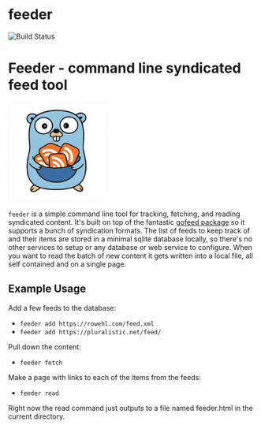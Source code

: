 # feeder

![Build Status](https://github.com/mikerowehl/feeder/actions/workflows/go.yml/badge.svg?branch=main)

# Feeder - command line syndicated feed tool

<img src="gopher_bowl.png" width="200" alt="Go Gopher with a bowl of RSS feed icons">

`feeder` is a simple command line tool for tracking, fetching, and reading syndicated content.
It's built on top of the fantastic [gofeed package](https://github.com/mmcdole/gofeed) so it supports
a bunch of syndication formats. The list of feeds to keep track of and their items are stored in a
minimal sqlite database locally, so there's no other services to setup or any database or web service
to configure. When you want to read the batch of new content it gets written into a local file, all 
self contained and on a single page.

## Example Usage

Add a few feeds to the database:

* `feeder add https://rowehl.com/feed.xml`
* `feeder add https://pluralistic.net/feed/`

Pull down the content:

* `feeder fetch`

Make a page with links to each of the items from the feeds:

* `feeder read`

Right now the read command just outputs to a file named feeder.html in the current directory.
